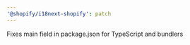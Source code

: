 ```yaml
---
'@shopify/i18next-shopify': patch
---
```


Fixes main field in package.json for TypeScript and bundlers
